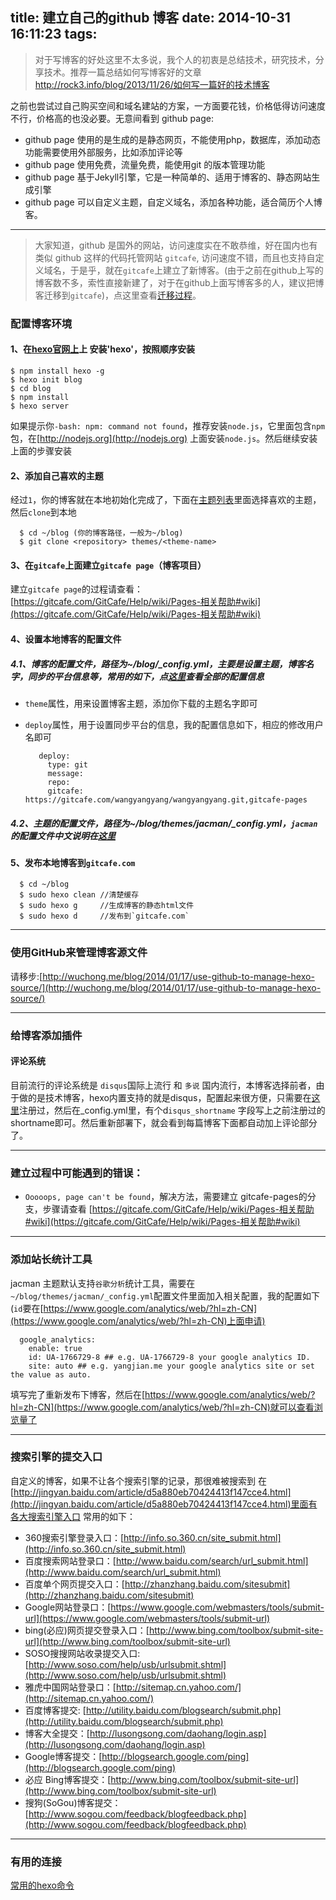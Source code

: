title: 建立自己的github 博客
date: 2014-10-31 16:11:23
tags:
---

> 对于写博客的好处这里不太多说，我个人的初衷是总结技术，研究技术，分享技术。推荐一篇总结如何写博客好的文章 http://rock3.info/blog/2013/11/26/如何写一篇好的技术博客

之前也尝试过自己购买空间和域名建站的方案，一方面要花钱，价格低得访问速度不行，价格高的也没必要。无意间看到 github page:

- github page 使用的是生成的是静态网页，不能使用php，数据库，添加动态功能需要使用外部服务，比如添加评论等
- github page 使用免费，流量免费，能使用git 的版本管理功能
- github page 基于Jekyll引擎，它是一种简单的、适用于博客的、静态网站生成引擎
- github page 可以自定义主题，自定义域名，添加各种功能，适合简历个人博客。

---

> 大家知道，github 是国外的网站，访问速度实在不敢恭维，好在国内也有类似 github 这样的代码托管网站 `gitcafe`, 访问速度不错，而且也支持自定义域名，于是乎，就在`gitcafe`上建立了新博客。(由于之前在github上写的博客数不多，索性直接新建了，对于在github上面写博客多的人，建议把博客迁移到`gitcafe`)，点这里查看[迁移过程](blog.devtang.com/blog/2014/06/02/use-gitcafe-to-host-blog)。

### 配置博客环境
#### 1、在[hexo官网上](http://hexo.io)上 安装'hexo'，按照顺序安装
    $ npm install hexo -g
    $ hexo init blog
    $ cd blog
    $ npm install
    $ hexo server
如果提示你`-bash: npm: command not found`，推荐安装`node.js`，它里面包含`npm`包，在[http://nodejs.org](http://nodejs.org) 上面安装`node.js`。然后继续安装上面的步骤安装
#### 2、添加自己喜欢的主题
经过`1`，你的博客就在本地初始化完成了，下面在[主题列表](https://github.com/tommy351/hexo/wiki/Themes)里面选择喜欢的主题，然后`clone`到本地
      
      $ cd ~/blog (你的博客路径，一般为~/blog)
      $ git clone <repository> themes/<theme-name>
     
#### 3、在`gitcafe`上面建立`gitcafe page`（博客项目）
建立`gitcafe page`的过程请查看：[https://gitcafe.com/GitCafe/Help/wiki/Pages-相关帮助#wiki](https://gitcafe.com/GitCafe/Help/wiki/Pages-相关帮助#wiki)

#### 4、设置本地博客的配置文件

##### 4.1、博客的配置文件，路径为~/blog/_config.yml，主要是设置主题，博客名字，同步的平台信息等，常用的如下，点[这里](http://hexo.io/docs/configuration.html)查看全部的配置信息
- `theme`属性，用来设置博客主题，添加你下载的主题名字即可
- `deploy`属性，用于设置同步平台的信息，我的配置信息如下，相应的修改用户名即可
                
         deploy:
           type: git
           message: 
           repo:
           gitcafe: https://gitcafe.com/wangyangyang/wangyangyang.git,gitcafe-pages

##### 4.2、主题的配置文件，路径为~/blog/themes/jacman/_config.yml，`jacman`的配置文件中文说明在[这里](https://github.com/wuchong/jacman/wiki/How-To-Use-Jacman-(中文))
#### 5、发布本地博客到`gitcafe.com`
      $ cd ~/blog
      $ sudo hexo clean //清楚缓存
      $ sudo hexo g     //生成博客的静态html文件
      $ sudo hexo d     //发布到`gitcafe.com`
   
---
### 使用GitHub来管理博客源文件

 请移步:[http://wuchong.me/blog/2014/01/17/use-github-to-manage-hexo-source/](http://wuchong.me/blog/2014/01/17/use-github-to-manage-hexo-source/)  
 
---
### 给博客添加插件

#### 评论系统
目前流行的评论系统是 `disqus`国际上流行 和 `多说` 国内流行，本博客选择前者，由于做的是技术博客，hexo内置支持的就是disqus，配置起来很方便，只需要在[这里](http://disqus.com/)注册过，然后在_config.yml里，有个d`isqus_shortname` 字段写上之前注册过的shortname即可。然后重新部署下，就会看到每篇博客下面都自动加上评论部分了。

---
### 建立过程中可能遇到的错误：

- `Ooooops, page can't be found`，解决方法，需要建立 gitcafe-pages的分支，步骤请查看 [https://gitcafe.com/GitCafe/Help/wiki/Pages-相关帮助#wiki](https://gitcafe.com/GitCafe/Help/wiki/Pages-相关帮助#wiki)

---
### 添加站长统计工具
jacman 主题默认支持`谷歌分析`统计工具，需要在`~/blog/themes/jacman/_config.yml`配置文件里面加入相关配置，我的配置如下(`id`要在[https://www.google.com/analytics/web/?hl=zh-CN](https://www.google.com/analytics/web/?hl=zh-CN)上面申请)
       
      google_analytics:
        enable: true
        id: UA-1766729-8 ## e.g. UA-1766729-8 your google analytics ID.
        site: auto ## e.g. yangjian.me your google analytics site or set the value as auto.
        
填写完了重新发布下博客，然后在[https://www.google.com/analytics/web/?hl=zh-CN](https://www.google.com/analytics/web/?hl=zh-CN)就可以查看浏览量了

---
### 搜索引擎的提交入口
自定义的博客，如果不让各个搜索引擎的记录，那很难被搜索到
在[http://jingyan.baidu.com/article/d5a880eb70424413f147cce4.html](http://jingyan.baidu.com/article/d5a880eb70424413f147cce4.html)里面有各大搜索引擎入口
常用的如下：

- 360搜索引擎登录入口：[http://info.so.360.cn/site_submit.html](http://info.so.360.cn/site_submit.html)
- 百度搜索网站登录口：[http://www.baidu.com/search/url_submit.html](http://www.baidu.com/search/url_submit.html)
- 百度单个网页提交入口：[http://zhanzhang.baidu.com/sitesubmit](http://zhanzhang.baidu.com/sitesubmit)
- Google网站登录口：[https://www.google.com/webmasters/tools/submit-url](https://www.google.com/webmasters/tools/submit-url)
- bing(必应)网页提交登录入口：[http://www.bing.com/toolbox/submit-site-url](http://www.bing.com/toolbox/submit-site-url)
- SOSO搜搜网站收录提交入口: [http://www.soso.com/help/usb/urlsubmit.shtml](http://www.soso.com/help/usb/urlsubmit.shtml)
- 雅虎中国网站登录口：[http://sitemap.cn.yahoo.com/](http://sitemap.cn.yahoo.com/)
- 百度博客提交: [http://utility.baidu.com/blogsearch/submit.php](http://utility.baidu.com/blogsearch/submit.php)
- 博客大全提交：[http://lusongsong.com/daohang/login.asp](http://lusongsong.com/daohang/login.asp)
- Google博客提交：[http://blogsearch.google.com/ping](http://blogsearch.google.com/ping)
- 必应 Bing博客提交：[http://www.bing.com/toolbox/submit-site-url](http://www.bing.com/toolbox/submit-site-url)
- 搜狗(SoGou)博客提交：[http://www.sogou.com/feedback/blogfeedback.php](http://www.sogou.com/feedback/blogfeedback.php)


---
### 有用的连接
[常用的hexo命令](http://hexo.io/docs/commands.html)